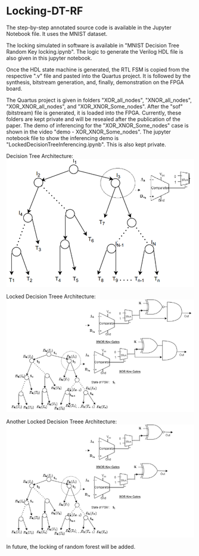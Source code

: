 # Locking-DT-RF

The step-by-step annotated source code is available in the Jupyter Notebook file. It uses the MNIST dataset. 

The locking simulated in software is available in "MNIST Decision Tree Random Key locking.ipynb". The logic to generate the Verilog HDL file is also given in this jupyter notebook.

Once the HDL state machine is generated, the RTL FSM is copied from the respective ".v" file and pasted into the Quartus project. It is followed by the synthesis, bitstream generation, and, finally, demonstration on the FPGA board. 

The Quartus project is given in folders "XOR_all_nodes", "XNOR_all_nodes", "XOR_XNOR_all_nodes", and "XOR_XNOR_Some_nodes". After the "sof" (bitstream) file is generated, it is loaded into the FPGA. Currently, these folders are kept private and will be resealed after the publication of the paper. The demo of inferencing for the  "XOR_XNOR_Some_nodes" case is shown in the video "demo - XOR_XNOR_Some_nodes". The jupyter notebook file to show the inferencing demo is "LockedDecisionTreeInferencing.ipynb". This is also kept private.

Decision Tree Architecture:
![alt text](https://github.com/rkarn/Locking-DT-RF/blob/main/decision_tree_diagram.png)


Locked Decision Treee Architecture:
![alt text](https://github.com/rkarn/Locking-DT-RF/blob/main/Locked_decision_tree.png)

Another Locked Decision Treee Architecture:
![alt text](https://github.com/rkarn/Locking-DT-RF/blob/main/Locked_decision_tree_different_ckt.png)


In future, the locking of random forest will be added. 
